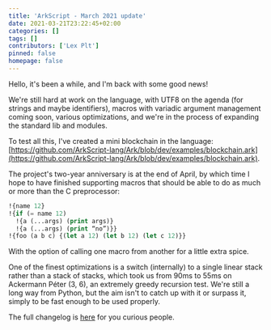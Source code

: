 ```yaml
---
title: 'ArkScript - March 2021 update'
date: 2021-03-21T23:22:45+02:00
categories: []
tags: []
contributors: ['Lex Plt']
pinned: false
homepage: false
---
```


Hello, it's been a while, and I'm back with some good news!

We're still hard at work on the language, with UTF8 on the agenda (for strings and maybe identifiers), macros with variadic argument management coming soon, various optimizations, and we're in the process of expanding the standard lib and modules.

To test all this, I've created a mini blockchain in the language: [https://github.com/ArkScript-lang/Ark/blob/dev/examples/blockchain.ark](https://github.com/ArkScript-lang/Ark/blob/dev/examples/blockchain.ark).

The project's two-year anniversary is at the end of April, by which time I hope to have finished supporting macros that should be able to do as much or more than the C preprocessor:

```lisp
!{name 12}
!{if (= name 12)
  !{a (...args) (print args)}
  !{a (...args) (print “no”)}}
!{foo (a b c) {(let a 12) (let b 12) (let c 12)}}
```

With the option of calling one macro from another for a little extra spice.

One of the finest optimizations is a switch (internally) to a single linear stack rather than a stack of stacks, which took us from 90ms to 55ms on Ackermann Péter (3, 6), an extremely greedy recursion test. We're still a long way from Python, but the aim isn't to catch up with it or surpass it, simply to be fast enough to be used properly.

The full changelog is [here](https://github.com/ArkScript-lang/Ark/blob/dev/examples/blockchain.ark) for you curious people.

